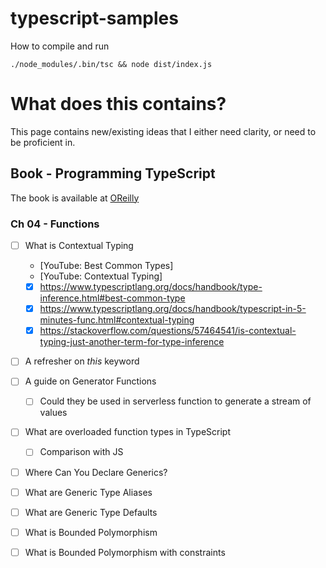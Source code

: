 # typescript-samples
How to compile and run
```shell
./node_modules/.bin/tsc && node dist/index.js
```
# What does this contains?
This page contains new/existing ideas that I either need clarity, or need to be proficient in.

## Book - Programming TypeScript
The book is available at [OReilly](https://learning.oreilly.com/library/view/programming-typescript/9781492037644/preface01.html)
### Ch 04 - Functions
- [ ] What is Contextual Typing
    - [YouTube: Best Common Types]
    - [YouTube: Contextual Typing]
    - [x] https://www.typescriptlang.org/docs/handbook/type-inference.html#best-common-type
    - [x] https://www.typescriptlang.org/docs/handbook/typescript-in-5-minutes-func.html#contextual-typing
    - [x] https://stackoverflow.com/questions/57464541/is-contextual-typing-just-another-term-for-type-inference
    
- [ ] A refresher on *this* keyword
- [ ] A guide on Generator Functions
    - [ ] Could they be used in serverless function to generate a stream of values
- [ ] What are overloaded function types in TypeScript
    - [ ] Comparison with JS
- [ ] Where Can You Declare Generics?
- [ ] What are Generic Type Aliases
- [ ] What are Generic Type Defaults
- [ ] What is Bounded Polymorphism
- [ ] What is Bounded Polymorphism with constraints

